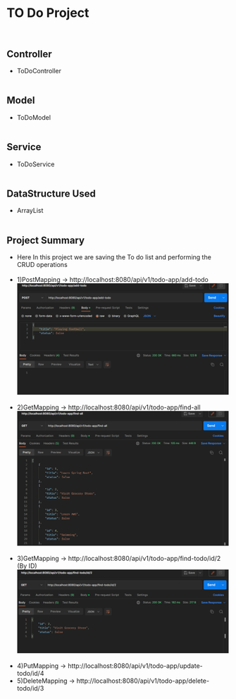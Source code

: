 # TO Do Project<br><br>
## Controller
- ToDoController<br><br>
## Model
- ToDoModel<br><br>
## Service
- ToDoService<br><br>
## DataStructure Used
- ArrayList<br><br>
## Project Summary
- Here In this project we are saving the To do list and performing the CRUD operations <br><br>
- 1)PostMapping -> http://localhost:8080/api/v1/todo-app/add-todo
![add todo](add%20todo.png)<br><br>
- 2)GetMapping -> http://localhost:8080/api/v1/todo-app/find-all
![get todos](get%20all%20todos.png)<br><br>
- 3)GetMapping -> http://localhost:8080/api/v1/todo-app/find-todo/id/2 (By ID)
![get todos by id](get%20todos%20by%20id.png)<br><br>
- 4)PutMapping -> http://localhost:8080/api/v1/todo-app/update-todo/id/4
- 5)DeleteMapping -> http://localhost:8080/api/v1/todo-app/delete-todo/id/3